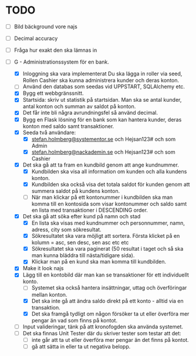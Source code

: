 # TODO

- [ ] Bild bäckground vore najs
- [ ] Decimal accuracy
- [ ] Fråga hur exakt den ska lämnas in

- [ ] G - Administrationssystem för en bank.
    - [x] Inloggning ska vara implementerat
        Du ska lägga in roller via seed, Rollen Cashier ska kunna administrera kunder och deras konton.
    - [ ] Använd den databas som seedas vid UPPSTART, SQLAlchemy etc.
    - [x] Bygg ett webbgränssnitt.
    - [x] Startsida: skriv ut statistik på startsidan. Man ska se antal kunder, antal konton och summan av saldot på konton.
    - [x] Det får inte bli några avrundningsfel så använd decimal.
    - [x] Bygg en Flask lösning för en bank som kan hantera kunder, deras konton med saldo samt transaktioner.
    - [x] Seeda två användare:
        - [x] stefan.holmberg@systementor.se och Hejsan123# och som Admin
        - [x] stefan.holmberg@nackademin.se och Hejsan123# och som Cashier
    - [x] Det ska gå att ta fram en kundbild genom att ange kundnummer.
        - [x] Kundbilden ska visa all information om kunden och alla kundens konton.
        - [x] Kundbilden ska också visa det totala saldot för kunden genom att summera saldot på kundens konton.
        - [ ] När man klickar på ett kontonummer i kundbilden ska man komma till en kontosida som visar kontonummer och saldo samt en lista med transaktioner i DESCENDING order.
    - [x] Det ska gå att söka efter kund på namn och stad
        - [x] En lista ska visas med kundnummer och personnummer, namn, adress, city som sökresultat.
        - [x] Sökresultatet ska vara möjligt att sortera. Första klicket på en kolumn = asc, sen desc, sen asc etc etc
        - [x] Sökresultatet ska vara paginerat (50 resultat i taget och så ska man kunna bläddra till nästa/tidigare sida).
        - [x] Klickar man på en kund ska man komma till kundbilden.
    - [x] Make it look najs
    - [x] Lägg till en kontobild där man kan se transaktioner för ett individuellt konto.
        - [ ] Systemet ska också hantera insättningar, uttag och överföringar mellan konton.
        - [x] Det ska inte gå att ändra saldo direkt på ett konto - alltid via en transaktion.
        - [x] Det ska framgå tydligt om någon försöker ta ut eller överföra mer pengar än vad som finns på kontot.
    - [ ] Input valideringar, tänk på att kronofogden ska använda systemet.
    - [ ] Det ska finnas Unit Tester där du skriver tester som testar att det:
        - [ ] inte går att ta ut eller överföra mer pengar än det finns på kontot.
        - [ ] gå att sätta in eller ta ut negativa belopp.